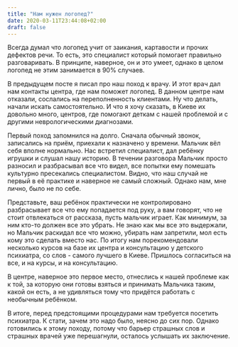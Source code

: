 ```yaml
---
title: "Нам нужен логопед?"
date: 2020-03-11T23:44:08+02:00
draft: false
---
```

Всегда думал что логопед учит от заикания, картавости и прочих дефектов речи. То есть, это специалист который помогает правильно разговаривать. В принципе, наверное, он и это умеет, однако в целом логопед не этим занимается в 90% случаев. 

В предыдущем посте я писал про наш поход к врачу. И этот врач дал нам контакты центра, где нам поможет логопед. В данном центре нам отказали, сослались на переполненность  клиентами. Ну что делать, начали искать самостоятельно. И что я хочу сказать, в Киеве их довольно много, центров, где помогают деткам с нашей проблемой и с другими неврологическими диагнозами.

Первый поход запомнился на долго. Сначала обычный звонок, записались на приём, приехали к назначено у времени. Мальчик вёл себя вполне нормально. Нас встретил специалист, дал ребёнку игрушки и слушал нашу историю. В течении разговора Мальчик просто разносил и разбрасывал все что видел, все попытки ему помешать культурно пресекались специалистом. Видно, что наш случай не первый в её практике и наверное не самый сложный. Однако нам, мне лично, было не по себе. 

Представьте, ваш ребёнок практически не контролировано разбрасывает все что ему попадается под руку, а вам говорят, что не стоит отвлекаться от рассказа, пусть мальчик играет. Как минимум, за ним кто-то должен все это убрать. Не знаю как мы все это выдержали, но Мальчик раскидал все что можно, убирать нам запретили, мол есть кому это сделать вместо нас. По итогу нам порекомендовали несколько курсов на базе их центра и консультацию у детского психиатра, со слов - самого лучшего в Киеве. Пришлось согласиться на все, и на курсы, и на консультацию. 

В центре, наверное это первое место, отнеслись к нашей проблеме как к той, за которую они готовы взяться и принимать Мальчика таким, какой он есть, а не удивляться тому что придётся работать с необычным ребёнком.

В итоге, перед предстоящими процедурами нам требуется посетить психиатра. К стати, зачем это надо было, неясно до сих пор. Однако готовились к этому походу, потому что барьер страшных слов и страшных врачей уже перешагнули, осталось услышать их заключение. 

